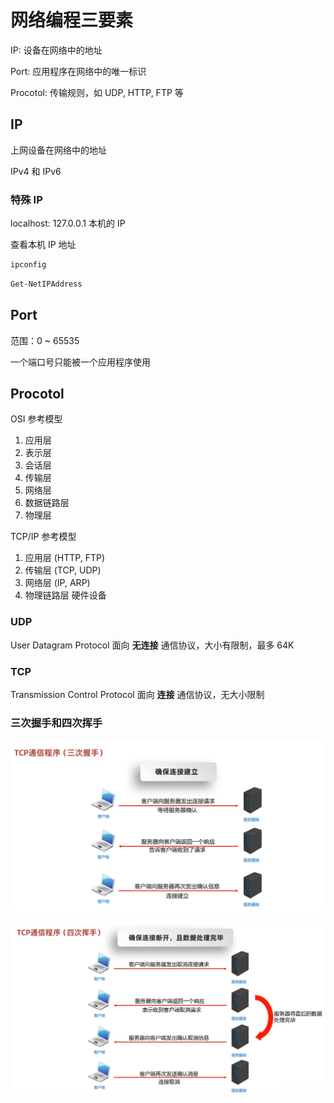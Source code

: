# 网络编程三要素

IP: 设备在网络中的地址

Port: 应用程序在网络中的唯一标识

Procotol: 传输规则，如 UDP, HTTP, FTP 等

## IP

上网设备在网络中的地址

IPv4 和 IPv6

### 特殊 IP
localhost: 127.0.0.1 本机的 IP

查看本机 IP 地址

```cmd
ipconfig
```

```powershell
Get-NetIPAddress
```

## Port

范围：0 ~ 65535

一个端口号只能被一个应用程序使用

## Procotol

OSI 参考模型

1. 应用层
2. 表示层
3. 会话层
4. 传输层
5. 网络层
6. 数据链路层
7. 物理层


TCP/IP 参考模型

1. 应用层 (HTTP, FTP)
2. 传输层 (TCP, UDP)
3. 网络层 (IP, ARP)
4. 物理链路层 硬件设备

### UDP
User Datagram Protocol
面向 **无连接** 通信协议，大小有限制，最多 64K

### TCP
Transmission Control Protocol
面向 **连接** 通信协议，无大小限制


### 三次握手和四次挥手

![三次握手](1.png)

![四次挥手](2.png)